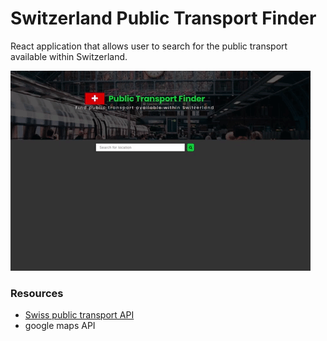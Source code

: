 # Switzerland Public Transport Finder

React application that allows user to search for the public transport available within Switzerland.  

![application gif](./src/img/app.gif)

### Resources 
- [Swiss public transport API](https://transport.opendata.ch)  
- google maps API
